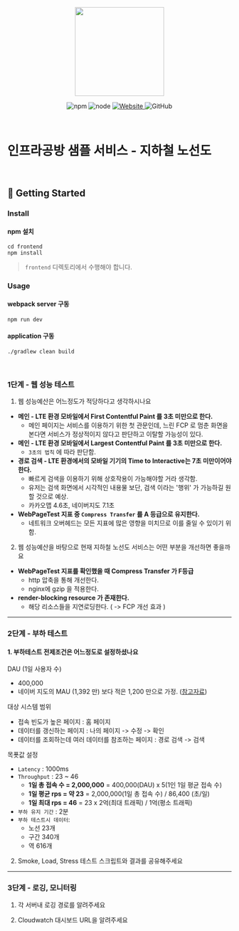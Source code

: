 <p align="center">
    <img width="200px;" src="https://raw.githubusercontent.com/woowacourse/atdd-subway-admin-frontend/master/images/main_logo.png"/>
</p>
<p align="center">
  <img alt="npm" src="https://img.shields.io/badge/npm-%3E%3D%205.5.0-blue">
  <img alt="node" src="https://img.shields.io/badge/node-%3E%3D%209.3.0-blue">
  <a href="https://edu.nextstep.camp/c/R89PYi5H" alt="nextstep atdd">
    <img alt="Website" src="https://img.shields.io/website?url=https%3A%2F%2Fedu.nextstep.camp%2Fc%2FR89PYi5H">
  </a>
  <img alt="GitHub" src="https://img.shields.io/github/license/next-step/atdd-subway-service">
</p>

<br>

# 인프라공방 샘플 서비스 - 지하철 노선도

<br>

## 🚀 Getting Started

### Install
#### npm 설치
```
cd frontend
npm install
```
> `frontend` 디렉토리에서 수행해야 합니다.

### Usage
#### webpack server 구동
```
npm run dev
```
#### application 구동
```
./gradlew clean build
```
<br>


### 1단계 - 웹 성능 테스트
1. 웹 성능예산은 어느정도가 적당하다고 생각하시나요

- **메인 - LTE 환경 모바일에서 First Contentful Paint 를 3초 미만으로 한다.**
    - 메인 페이지는 서비스를 이용하기 위한 첫 관문인데, 느린 FCP 로 멈춘 화면을 본다면 서비스가 정상적이지 않다고 판단하고 이탈할 가능성이 있다.
- **메인 - LTE 환경 모바일에서 Largest Contentful Paint 를 3초 미만으로 한다.**
    - `3초의 법칙` 에 따라 판단함. 
- **경로 검색 - LTE 환경에서의 모바일 기기의 Time to Interactive는 7초 미만이어야 한다.**
    - 빠르게 검색을 이용하기 위해 상호작용이 가능해야할 거라 생각함.
    - 유저는 검색 화면에서 시각적인 내용물 보단, 검색 이라는 '행위' 가 가능하길 원할 것으로 예상.
    - 카카오맵 4.6초, 네이버지도 7.1초
- **WebPageTest 지표 중 `Compress Transfer` 를 A 등급으로 유지한다.**
    - 네트워크 오버헤드는 모든 지표에 많은 영향을 미치므로 이를 줄일 수 있이기 위함.  

2. 웹 성능예산을 바탕으로 현재 지하철 노선도 서비스는 어떤 부분을 개선하면 좋을까요
- **WebPageTest 지표를 확인했을 때 Compress Transfer 가 F등급**
    - http 압축을 통해 개선한다. 
    - nginx에 gzip 을 적용한다.
- **render-blocking resource 가 존재한다.**
    - 해당 리소스들을 지연로딩한다. ( -> FCP 개선 효과 )
  


---

### 2단계 - 부하 테스트 
#### 1. 부하테스트 전제조건은 어느정도로 설정하셨나요
DAU (1일 사용자 수) 
- 400,000
- 네이버 지도의 MAU (1,392 만) 보다 적은 1,200 만으로 가정. ([참고자료](https://blog.naver.com/rkwkrhspm/222515422896))

대상 시스템 범위
- 접속 빈도가 높은 페이지 : 홈 페이지
- 데이터를 갱신하는 페이지 : 나의 페이지 -> 수정 -> 확인
- 데이터를 조회하는데 여러 데이터를 참조하는 페이지 : 경로 검색 -> 검색    

목푯값 설정
- `Latency` : 1000ms
- `Throughput` : 23 ~ 46
  - **1일 총 접속 수 = 2,000,000** = 400,000(DAU) x 5(1인 1일 평균 접속 수) 
  - **1일 평균 rps = 약 23** = 2,000,000(1일 총 접속 수) / 86,400 (초/일)
  - **1일 최대 rps = 46** = 23 x 2억(최대 트래픽) / 1억(평소 트래픽) 
- `부하 유지 기간` : 2분
- `부하 테스트시 데이터`: 
  - 노선 23개
  - 구간 340개
  - 역 616개

2. Smoke, Load, Stress 테스트 스크립트와 결과를 공유해주세요

---

### 3단계 - 로깅, 모니터링
1. 각 서버내 로깅 경로를 알려주세요

2. Cloudwatch 대시보드 URL을 알려주세요

